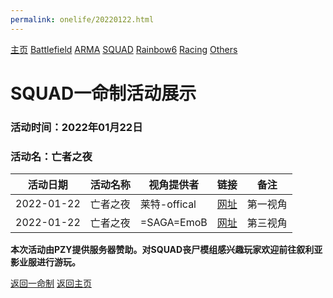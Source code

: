 ```yaml
---
permalink: onelife/20220122.html
---
```

[主页](https://saga2003.github.io/) [Battlefield](https://saga2003.github.io/404.html) [ARMA](https://saga2003.github.io/404.html) [SQUAD](https://saga2003.github.io/squad.html) [Rainbow6](https://saga2003.github.io/404.htmlv) [Racing](https://saga2003.github.io/404.html) [Others](https://saga2003.github.io/404.html)

# SQUAD一命制活动展示

### 活动时间：2022年01月22日

### 活动名：亡者之夜

活动日期|活动名称|视角提供者|链接|备注
---|---|---|---|---
2022-01-22|亡者之夜|莱特-offical|[网址](https://www.bilibili.com/video/BV1dF411n7yN)|第一视角
2022-01-22|亡者之夜|=SAGA=EmoB|[网址](https://www.bilibili.com/video/BV1dF411n7yN)|第三视角

**本次活动由PZY提供服务器赞助。对SQUAD丧尸模组感兴趣玩家欢迎前往叙利亚影业服进行游玩。**

[返回一命制](https://saga2003.github.io/squad.html)
[返回主页](https://saga2003.github.io/)